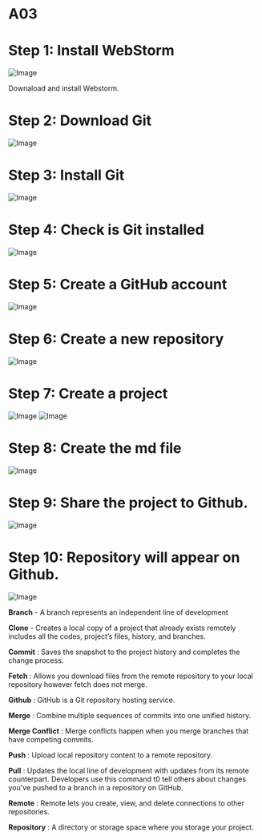 # A03

# Step 1: Install WebStorm 

![Image](https://github.com/bt2626/A03/blob/master/webstrom.jpg)

Downaload and install Webstorm.

# Step 2: Download Git

![Image](https://github.com/bt2626/A03/blob/master/git.jpg)

# Step 3: Install Git

![Image](https://github.com/bt2626/A03/blob/master/install%20page.jpg)

# Step 4: Check is Git installed 

![Image](https://github.com/bt2626/A03/blob/master/terminal.jpg)

# Step 5: Create a GitHub account

![Image](https://github.com/bt2626/A03/blob/master/create%20acc.jpg)

# Step 6: Create a new repository

![Image](https://github.com/bt2626/A03/blob/master/repository.jpg)

# Step 7: Create a project

![Image](https://github.com/bt2626/A03/blob/master/Welcome%20page.jpg)
![Image](https://github.com/bt2626/A03/blob/master/project.jpg)

# Step 8: Create the md file

![Image](https://github.com/bt2626/A03/blob/master/create%20md.jpg)

# Step 9: Share the project to Github.

![Image](https://github.com/bt2626/A03/blob/master/github.jpg)

# Step 10: Repository will appear on Github.

![Image](https://github.com/bt2626/A03/blob/master/github%20rep.jpg)








**Branch** -  A branch represents an independent line of development

**Clone** -  Creates a local copy of a project that already exists remotely includes all the codes, project’s files, history, and branches.

**Commit** :  Saves the snapshot to the project history and completes the change process.

**Fetch** :  Allows you download files from the remote repository to your local repository however fetch does not merge.

**Github** : GitHub is a Git repository hosting service.

**Merge** : Combine multiple sequences of commits into one unified history. 

**Merge Conflict** :  Merge conflicts happen when you merge branches that have competing commits.

**Push** : Upload local repository content to a remote repository. 

**Pull** :  Updates the local line of development with updates from its remote counterpart. Developers use this command t0 tell others about changes you've pushed to a branch in a repository on GitHub.

**Remote** : Remote lets you create, view, and delete connections to other repositories.

**Repository** :  A directory or storage space where you storage your project.
